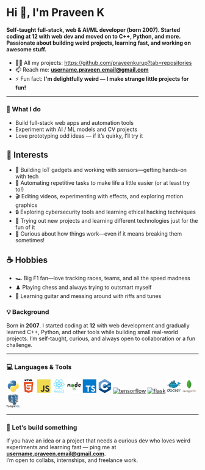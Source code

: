 <h1 align="left">Hi 👋, I'm Praveen K</h1>
<h4 align="left">Self-taught full-stack, web & AI/ML developer (born 2007). Started coding at 12 with web dev and moved on to C++, Python, and more. Passionate about building weird projects, learning fast, and working on awesome stuff.</h4>

- 👨‍💻 All my projects: https://github.com/praveenkurup?tab=repositories
- 📫 Reach me: **username.praveen.email@gmail.com**
- ⚡ Fun fact: **I'm delightfully weird — I make strange little projects for fun!**

---

### 🔭 What I do
- Build full-stack web apps and automation tools  
- Experiment with AI / ML models and CV projects  
- Love prototyping odd ideas — if it’s quirky, I’ll try it

## 🎯 Interests  
- 🧱 Building IoT gadgets and working with sensors—getting hands-on with tech  
- 🤖 Automating repetitive tasks to make life a little easier (or at least try to!)  
- 🎬 Editing videos, experimenting with effects, and exploring motion graphics  
- 🔒 Exploring cybersecurity tools and learning ethical hacking techniques  
- 🧪 Trying out new projects and learning different technologies just for the fun of it  
- 🧨 Curious about how things work—even if it means breaking them sometimes!

## ☕ Hobbies
- 🏎️ Big F1 fan—love tracking races, teams, and all the speed madness  
- ♟️ Playing chess and always trying to outsmart myself  
- 🎸 Learning guitar and messing around with riffs and tunes 


### 💡 Background
Born in **2007**. I started coding at **12** with web development and gradually learned C++, Python, and other tools while building small real-world projects. I’m self-taught, curious, and always open to collaboration or a fun challenge.

---

### 💻 Languages & Tools
<p>
<a href="https://www.python.org" target="_blank" rel="noreferrer"><img src="https://raw.githubusercontent.com/devicons/devicon/master/icons/python/python-original.svg" alt="python" width="36" height="36"/></a>
<a href="https://www.w3.org/html/" target="_blank" rel="noreferrer"><img src="https://raw.githubusercontent.com/devicons/devicon/master/icons/html5/html5-original-wordmark.svg" alt="html5" width="36" height="36"/></a>
<a href="https://developer.mozilla.org/en-US/docs/Web/JavaScript" target="_blank" rel="noreferrer"><img src="https://raw.githubusercontent.com/devicons/devicon/master/icons/javascript/javascript-original.svg" alt="javascript" width="36" height="36"/></a>
<a href="https://reactjs.org/" target="_blank" rel="noreferrer"><img src="https://raw.githubusercontent.com/devicons/devicon/master/icons/react/react-original-wordmark.svg" alt="react" width="36" height="36"/></a>
<a href="https://nodejs.org" target="_blank" rel="noreferrer"><img src="https://raw.githubusercontent.com/devicons/devicon/master/icons/nodejs/nodejs-original-wordmark.svg" alt="nodejs" width="36" height="36"/></a>
<a href="https://www.typescriptlang.org/" target="_blank" rel="noreferrer"><img src="https://raw.githubusercontent.com/devicons/devicon/master/icons/typescript/typescript-original.svg" alt="typescript" width="36" height="36"/></a>
<a href="https://www.w3schools.com/cpp/" target="_blank" rel="noreferrer"><img src="https://raw.githubusercontent.com/devicons/devicon/master/icons/cplusplus/cplusplus-original.svg" alt="cplusplus" width="36" height="36"/></a>
<a href="https://www.tensorflow.org" target="_blank" rel="noreferrer"><img src="https://www.vectorlogo.zone/logos/tensorflow/tensorflow-icon.svg" alt="tensorflow" width="36" height="36"/></a>
<a href="https://flask.palletsprojects.com/" target="_blank" rel="noreferrer"><img src="https://upload.wikimedia.org/wikipedia/commons/3/3c/Flask_logo.svg" alt="flask" width="36" height="36"/></a>
<a href="https://www.docker.com/" target="_blank" rel="noreferrer"><img src="https://raw.githubusercontent.com/devicons/devicon/master/icons/docker/docker-original-wordmark.svg" alt="docker" width="36" height="36"/></a>
<a href="https://www.mongodb.com/" target="_blank" rel="noreferrer"><img src="https://raw.githubusercontent.com/devicons/devicon/master/icons/mongodb/mongodb-original-wordmark.svg" alt="mongodb" width="36" height="36"/></a>
<a href="https://www.postgresql.org" target="_blank" rel="noreferrer"><img src="https://raw.githubusercontent.com/devicons/devicon/master/icons/postgresql/postgresql-original-wordmark.svg" alt="postgresql" width="36" height="36"/></a>
</p>

---

### 🤝 Let’s build something
If you have an idea or a project that needs a curious dev who loves weird experiments and learning fast — ping me at **username.praveen.email@gmail.com**.  
I’m open to collabs, internships, and freelance work.

<!--
Tip: Replace or add social links (LinkedIn, Twitter, portfolio) if you want them shown.
-->
